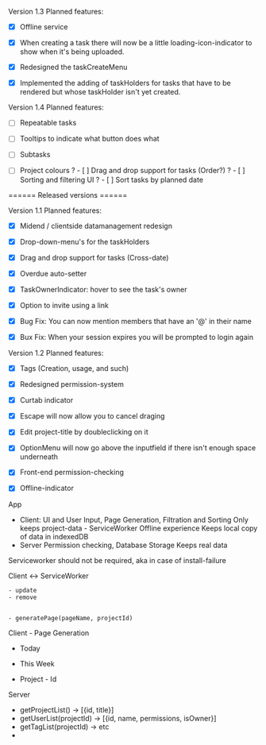 


Version 1.3
Planned features:
- [x] Offline service
- [x] When creating a task there will now be a little loading-icon-indicator to show when it's being uploaded.
- [x] Redesigned the taskCreateMenu
- [x] Implemented the adding of taskHolders for tasks that have to be rendered but whose taskHolder isn't yet created.


Version 1.4
Planned features:
- [ ] Repeatable tasks
- [ ] Tooltips to indicate what button does what
- [ ] Subtasks
- [ ] Project colours
? - [ ] Drag and drop support for tasks (Order?)
? - [ ] Sorting and filtering UI
?    - [ ] Sort tasks by planned date



====== Released versions ======

Version 1.1
Planned features:
- [x] Midend / clientside datamanagement redesign
- [x] Drop-down-menu's for the taskHolders
- [x] Drag and drop support for tasks (Cross-date)
- [x] Overdue auto-setter
- [x] TaskOwnerIndicator: hover to see the task's owner
- [x] Option to invite using a link
- [x] Bug Fix: You can now mention members that have an '@' in their name
- [x] Bux Fix: When your session expires you will be prompted to login again


Version 1.2
Planned features:
- [x] Tags (Creation, usage, and such)
- [x] Redesigned permission-system
- [x] Curtab indicator

- [x] Escape will now allow you to cancel draging
- [x] Edit project-title by doubleclicking on it
- [x] OptionMenu will now go above the inputfield if there isn't enough space underneath

- [x] Front-end permission-checking
- [x] Offline-indicator












App
- 	Client:			UI and User Input, Page Generation, Filtration and Sorting		Only keeps project-data
\- 	ServiceWorker	Offline experience												Keeps local copy of data in indexedDB
- 	Server 			Permission checking, Database Storage							Keeps real data

Serviceworker should not be required, aka in case of install-failure







Client <-> ServiceWorker
            
	- update
	- remove
	

	- generatePage(pageName, projectId)




Client - Page Generation
- Today

- This Week

- Project - Id





Server
- getProjectList() -> [{id, title}]
- getUserList(projectId) -> [{id, name, permissions, isOwner}]
- getTagList(projectId) -> etc
- 





